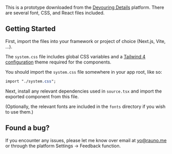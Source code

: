 This is a prototype downloaded from the [Devouring Details](https://devouringdetails.com) platform. There are several font, CSS, and React files included.

## Getting Started

First, import the files into your framework or project of choice (Next.js, Vite, ...).

The `system.css` file includes global CSS variables and a [Tailwind 4 configuration](https://tailwindcss.com/blog/tailwindcss-v4#simplified-installation) theme required for the components.

You should import the `system.css` file somewhere in your app root, like so:

```css
import "./system.css";
```

Next, install any relevant dependencies used in `source.tsx` and import the exported component from this file.

(Optionally, the relevant fonts are included in the `fonts` directory if you wish to use them.)

## Found a bug?

If you encounter any issues, please let me know over email at yo@rauno.me or through the platform Settings → Feedback function.
